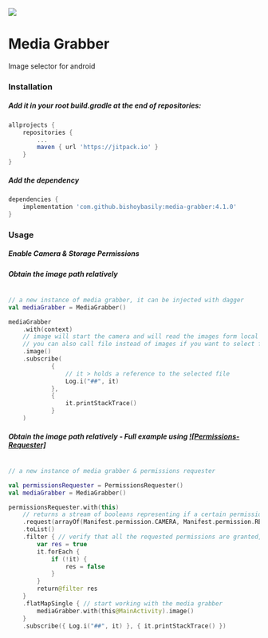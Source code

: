 [![](https://jitpack.io/v/bishoybasily/media-grabber.svg)](https://jitpack.io/#bishoybasily/media-grabber)

# Media Grabber
Image selector for android

### Installation

##### Add it in your root build.gradle at the end of repositories:

```groovy
allprojects {
    repositories {
        ...
        maven { url 'https://jitpack.io' }
    }
}
```

##### Add the dependency

```groovy
dependencies {
    implementation 'com.github.bishoybasily:media-grabber:4.1.0'
}
```

### Usage

##### Enable Camera & Storage Permissions

##### Obtain the image path relatively

```kotlin

// a new instance of media grabber, it can be injected with dagger
val mediaGrabber = MediaGrabber()

mediaGrabber
    .with(context)
    // image will start the camera and will read the images form local storage in a whatsapp-like view
    // you can also call file instead of images if you want to select from the local storage only without starting the camera
    .image() 
    .subscribe(
            {
                // it > holds a reference to the selected file 
                Log.i("##", it)
            },
            {
                it.printStackTrace()
            }
    )

```

##### Obtain the image path relatively - Full example using [![Permissions-Requester]](https://github.com/bishoybasily/permissions-requester)

```kotlin

// a new instance of media grabber & permissions requester

val permissionsRequester = PermissionsRequester()
val mediaGrabber = MediaGrabber()

permissionsRequester.with(this)
    // returns a stream of booleans representing if a certain permissions is granted or not 
    .request(arrayOf(Manifest.permission.CAMERA, Manifest.permission.READ_EXTERNAL_STORAGE, Manifest.permission.WRITE_EXTERNAL_STORAGE))
    .toList()
    .filter { // verify that all the requested permissions are granted, or continue if you know what you're doing
        var res = true
        it.forEach {
            if (!it) {
                res = false
            }
        }
        return@filter res
    }
    .flatMapSingle { // start working with the media grabber
        mediaGrabber.with(this@MainActivity).image() 
    }
    .subscribe({ Log.i("##", it) }, { it.printStackTrace() })

```
